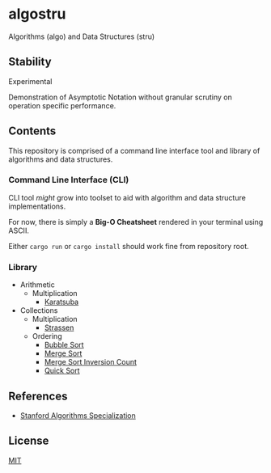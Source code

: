 # algostru

Algorithms (algo) and Data Structures (stru)

## Stability

Experimental

Demonstration of Asymptotic Notation without granular scrutiny on operation specific performance.

## Contents

This repository is comprised of a command line interface tool and library of algorithms and data structures.

### Command Line Interface (CLI)

CLI tool *might* grow into toolset to aid with algorithm and data structure implementations.

For now, there is simply a **Big-O Cheatsheet** rendered in your terminal using ASCII.

Either `cargo run` or `cargo install` should work fine from repository root.

### Library

- Arithmetic
  - Multiplication
    - [Karatsuba](/src/arithmetic/multiplication/karatsuba.rs)
- Collections
  - Multiplication
    - [Strassen](/src/collections/multiplication/strassen.rs)
  - Ordering
    - [Bubble Sort](/src/collections/ordering/bubble_sort.rs)
    - [Merge Sort](/src/collections/ordering/merge_sort.rs)
    - [Merge Sort Inversion Count](/src/collections/ordering/merge_sort_inversion_count.rs)
    - [Quick Sort](/src/collections/ordering/quick_sort.rs)

## References

- [Stanford Algorithms Specialization](https://www.coursera.org/specializations/algorithms)

## License

[MIT](LICENSE)
